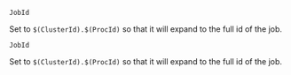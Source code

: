     JobId

Set to `$(ClusterId).$(ProcId)` so that it will expand to the full id of
the job.

    JobId

Set to `$(ClusterId).$(ProcId)` so that it will expand to the full id of
the job.
